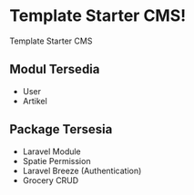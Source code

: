 # Template Starter CMS!

Template Starter CMS


## Modul Tersedia

 - User
 - Artikel

## Package Tersesia

 - Laravel Module
 - Spatie Permission
 - Laravel Breeze (Authentication)
 - Grocery CRUD
